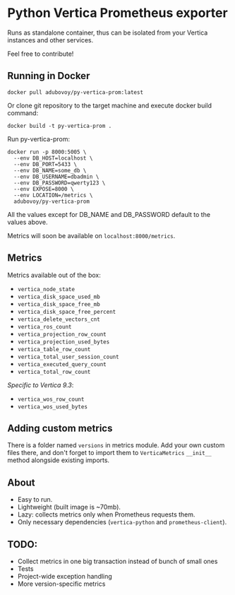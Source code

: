 # Python Vertica Prometheus exporter

Runs as standalone container, thus can be isolated from your Vertica
instances and other services.

Feel free to contribute!

## Running in Docker

```shell
docker pull adubovoy/py-vertica-prom:latest
```

Or clone git repository to the target machine and execute docker build command:

```shell
docker build -t py-vertica-prom .
```

Run py-vertica-prom:

```shell
docker run -p 8000:5005 \
  --env DB_HOST=localhost \
  --env DB_PORT=5433 \
  --env DB_NAME=some_db \
  --env DB_USERNAME=dbadmin \
  --env DB_PASSWORD=qwerty123 \
  --env EXPOSE=8000 \
  --env LOCATION=/metrics \
  adubovoy/py-vertica-prom
```

All the values except for DB_NAME and DB_PASSWORD default to the values above.

Metrics will soon be available on `localhost:8000/metrics`.

## Metrics

Metrics available out of the box:

- `vertica_node_state`
- `vertica_disk_space_used_mb`
- `vertica_disk_space_free_mb`
- `vertica_disk_space_free_percent`
- `vertica_delete_vectors_cnt`
- `vertica_ros_count`
- `vertica_projection_row_count`
- `vertica_projection_used_bytes`
- `vertica_table_row_count`
- `vertica_total_user_session_count`
- `vertica_executed_query_count`
- `vertica_total_row_count`

_Specific to Vertica 9.3_:

- `vertica_wos_row_count`
- `vertica_wos_used_bytes`

## Adding custom metrics

There is a folder named `versions` in metrics module. Add your own custom files there,
and don't forget to import them to `VerticaMetrics` `__init__` method alongside
existing imports.

## About

- Easy to run.
- Lightweight (built image is ~70mb).
- Lazy: collects metrics only when Prometheus requests them.
- Only necessary dependencies (`vertica-python` and `prometheus-client`).

## TODO:

- Collect metrics in one big transaction instead of bunch of small ones
- Tests
- Project-wide exception handling
- More version-specific metrics
